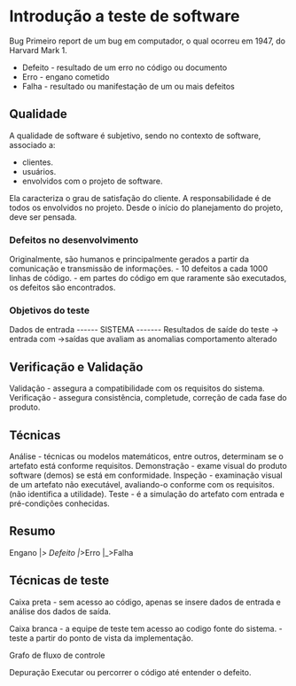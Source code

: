 # Introdução a teste de software

Bug
    Primeiro report de um bug em computador, o qual ocorreu em 1947, do Harvard Mark 1.

- Defeito - resultado de um erro no código ou documento
- Erro - engano cometido
- Falha - resultado ou manifestação de um ou mais defeitos

## Qualidade
A qualidade de software é subjetivo, sendo no contexto de software, associado a:
 - clientes.
 - usuários.
 - envolvidos com o projeto de software.

Ela caracteriza o grau de satisfação do cliente.
A responsabilidade é de todos os envolvidos no projeto.
Desde o início do planejamento do projeto, deve ser pensada.

### Defeitos no desenvolvimento
Originalmente, são humanos e principalmente gerados a partir da comunicação e transmissão de informações.
    - 10 defeitos a cada 1000 linhas de código.
    - em partes do código em que raramente são executados, os defeitos são encontrados.

### Objetivos do teste

Dados de entrada ------ SISTEMA ------- Resultados de saíde do teste
        -> entrada com                          ->saídas que avaliam as anomalias
        comportamento alterado

## Verificação e Validação

Validação - assegura a compatibilidade com os requisitos do sistema.
Verificação - assegura consistência, completude, correção de cada fase do produto.

## Técnicas

Análise - técnicas ou modelos matemáticos, entre outros, determinam se o artefato está conforme requisitos. 
Demonstração - exame visual do produto software (demos) se está em conformidade.
Inspeção - examinação visual de um artefato não executável, avaliando-o conforme com os requisitos. (não identifica a utilidade).
Teste - é a simulação do artefato com entrada e pré-condições conhecidas.


## Resumo

Engano
    |_> Defeito
            |_>Erro
                |_>Falha


## Técnicas de teste
Caixa preta
    - sem acesso ao código, apenas se insere dados de entrada e análise dos dados de saída.

Caixa branca
    - a equipe de teste tem acesso ao codigo fonte do sistema.
    - teste a partir do ponto de vista da implementação.

Grafo de fluxo de controle

Depuração
    Executar ou percorrer o código até entender o defeito.